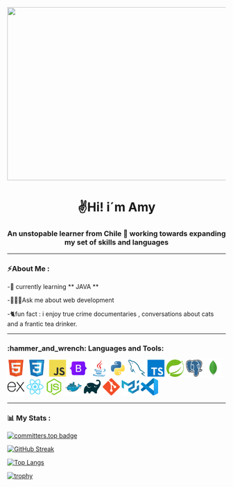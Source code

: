 
<div id="header" align="center">
<img src="https://media.giphy.com/media/DgLsbUL7SG3kI/giphy.gif" width="700" height="400"/>
<h1 align="center">✌️Hi! i´m Amy</h1>
<h3 align="center">An unstopable learner from Chile 📌 working towards expanding my set of skills and languages 
</div>

  ---
  
### ⚡About Me :
-🌱 currently learning ** JAVA **
  
-👩🏻‍💻Ask me about web development

-🐈fun fact : i enjoy true crime documentaries , conversations about cats and a frantic tea drinker. 
  
---
<div align="left">
    <h3>:hammer_and_wrench: Languages and Tools:</h3>
    <div>
        <img src="https://github.com/devicons/devicon/blob/master/icons/html5/html5-original.svg" title="HTML5" alt="HTML" witdh="40" height="40"/>&nbsp;
        <img src="https://github.com/devicons/devicon/blob/master/icons/css3/css3-original.svg" title="CSS3" alt="CSS" witdh="40" height="40"/>&nbsp;
        <img src="https://github.com/devicons/devicon/blob/master/icons/javascript/javascript-original.svg" title="JavaScript" alt="JavaScript" witdh="40" height="40"/>&nbsp;
        <img src="https://github.com/devicons/devicon/blob/master/icons/bootstrap/bootstrap-original.svg" title="Bootstrap" alt="Bootstrap" witdh="40" height="40"/>&nbsp;
        <img src="https://github.com/devicons/devicon/blob/master/icons/java/java-original.svg" title="Java" alt="Java" width="40" height="40" />   
        <img src="https://github.com/devicons/devicon/blob/master/icons/python/python-original.svg" title="Python" alt="Python" width="40" height="40" />
      <img src="https://github.com/devicons/devicon/blob/master/icons/mysql/mysql-original.svg" title="MySQL" alt="MySQL" width="40" height="40" />
      <img src="https://github.com/devicons/devicon/blob/master/icons/typescript/typescript-original.svg" title="TypeScript" alt="TypeScript" width="40" height="40" />
      <img src="https://github.com/devicons/devicon/blob/master/icons/spring/spring-original.svg" title="Spring Boot" alt="Spring Boot" width="40" height="40" />
      <img src="https://github.com/devicons/devicon/blob/master/icons/postgresql/postgresql-original.svg" title="PostgreSQL" alt="PostgreSQL" width="40" height="40" />
      <img src="https://github.com/devicons/devicon/blob/master/icons/mongodb/mongodb-original.svg" title="MongoDB" alt="MongoDB" width="40" height="40" />    <img src="https://github.com/devicons/devicon/blob/master/icons/express/express-original.svg" title="Express" alt="Express" width="40" height="40" />    <img src="https://github.com/devicons/devicon/blob/master/icons/react/react-original.svg" title="React" alt="React" width="40" height="40" />
      <img src="https://github.com/devicons/devicon/blob/master/icons/nodejs/nodejs-original.svg" title="Node.js" alt="Node.js" width="40" height="40" /> 
      <img src="https://github.com/devicons/devicon/blob/master/icons/docker/docker-original.svg" title="Docker" alt="Docker" width="40" height="40" /> 
      <img src="https://github.com/devicons/devicon/blob/master/icons/gradle/gradle-plain.svg" title="gradle" alt="gradle" width="40" height="40" /> 
      <img src="https://github.com/devicons/devicon/blob/master/icons/git/git-plain.svg" title="git" alt="git" width="40" height="40" /> 
      <img src="https://github.com/devicons/devicon/blob/master/icons/materialui/materialui-original.svg" title="materialui" alt="materialui" width="40" height="40" /> 
      <img src="https://github.com/devicons/devicon/blob/master/icons/vscode/vscode-original.svg" title="vscode" alt="vscode" width="40" height="40" /> 

  </div>  




</div> 
  
---
  
  
### 📊 My Stats :
[![committers.top badge](https://user-badge.committers.top/chile/AmyLovelace.svg)](https://user-badge.committers.top/chile/AmyLovelace)


[![GitHub Streak](http://github-readme-streak-stats.herokuapp.com?user=AmyLovelace&mode=weekly&theme=radical&background=000000)](https://git.io/streak-stats)
  
[![Top Langs](https://github-readme-stats.vercel.app/api/top-langs/?username=AmyLovelace&langs_count=12&theme=onedark)](https://github.com/amisauria/github-readme-stats)
  
[![trophy](https://github-profile-trophy.vercel.app/?username=AmyLovelace&theme=onedark)](https://github.com/AmyLovelace/github-profile-trophy)
  

